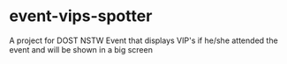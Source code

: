 # event-vips-spotter
A project for DOST NSTW Event that displays VIP's if he/she attended the event and will be shown in a big screen
